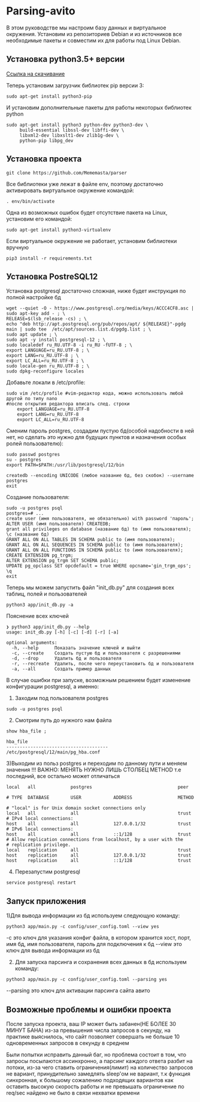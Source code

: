 # Parsing-avito

В этом руководстве мы настроим базу данных и виртуальное окружения. Установим из репозиториев Debian и из источников все необходимые пакеты и совместим их для работы под Linux Debian.

## Установка python3.5+ версии

[Ссылка на скачивание](https://www.python.org/ftp/python/3.7.7/Python-3.7.7.tar.xz)

Теперь установим загрузчик библиотек pip версии 3:

```
sudo apt-get install python3-pip
```

И установим дополнительные пакеты для работы некоторых библиотек python

```
sudo apt-get install python3 python-dev python3-dev \
     build-essential libssl-dev libffi-dev \
     libxml2-dev libxslt1-dev zlib1g-dev \
     python-pip libpg_dev
```

## Установка проекта

```
git clone https://github.com/Mememasta/parser
```

Все библиотеки уже лежат в файле env, поэтому достаточно активировать виртуальное окружение командой:

```
. env/bin/activate
```

Одна из возможных ошибок будет отсутствие пакета на Linux, установим его командой:

```
sudo apt-get install python3-virtualenv
```

Если виртуальное окружение не работает, установим библиотеки вручную

```
pip3 install -r requirements.txt
```

## Установка PostreSQL12

Установка postgresql достаточно сложная, ниже будет инструкция по полной настройке бд

```
wget --quiet -O - https://www.postgresql.org/media/keys/ACCC4CF8.asc | sudo apt-key add - ; \
RELEASE=$(lsb_release -cs) ; \
echo "deb http://apt.postgresql.org/pub/repos/apt/ ${RELEASE}"-pgdg main | sudo tee  /etc/apt/sources.list.d/pgdg.list ; \
sudo apt update ; \
sudo apt -y install postgresql-12 ; \
sudo localedef ru_RU.UTF-8 -i ru_RU -fUTF-8 ; \
export LANGUAGE=ru_RU.UTF-8 ; \
export LANG=ru_RU.UTF-8 ; \
export LC_ALL=ru_RU.UTF-8 ; \
sudo locale-gen ru_RU.UTF-8 ; \
sudo dpkg-reconfigure locales
```

Добавьте локали в /etc/profile:

```
sudo vim /etc/profile #vim-редактор кода, можно использовать любой другой по типу nano
#после открытия редактора вписать след. строки
    export LANGUAGE=ru_RU.UTF-8
    export LANG=ru_RU.UTF-8
    export LC_ALL=ru_RU.UTF-8
```

Сменим пароль postgres, создадим пустую бд(особой надобности в ней нет, но сделать это нужно для будущих пунктов и назначения особых ролей пользователю):

```
sudo passwd postgres
su - postgres
export PATH=$PATH:/usr/lib/postgresql/12/bin

createdb --encoding UNICODE (любое название бд, без скобок) --username postgres
exit
```

Создание пользователя:

```
sudo -u postgres psql
postgres=# ...
create user (имя пользователя, не обязательно) with password 'пароль';
ALTER USER (имя пользователя) CREATEDB;
grant all privileges on database (название бд) to (имя пользователя);
\c (название бд)
GRANT ALL ON ALL TABLES IN SCHEMA public to (имя пользователя);
GRANT ALL ON ALL SEQUENCES IN SCHEMA public to (имя пользователя);
GRANT ALL ON ALL FUNCTIONS IN SCHEMA public to (имя пользователя);
CREATE EXTENSION pg_trgm;
ALTER EXTENSION pg_trgm SET SCHEMA public;
UPDATE pg_opclass SET opcdefault = true WHERE opcname='gin_trgm_ops';
\q
exit
```
Теперь мы можем запустить файл "init_db.py" для создания всех таблиц, полей и пользователей

```
python3 app/init_db.py -a
```
Пояснение всех ключей

```
❯ python3 app/init_db.py --help
usage: init_db.py [-h] [-c] [-d] [-r] [-a]

optional arguments:
  -h, --help      Показать значение ключей и выйти
  -c, --create    Создать пустую бд и пользователя с разрешениями
  -d, --drop      Удалить бд и пользователя
  -r, --recreate  Удалить, после чего переустановить бд и пользователя
  -a, --all       Создать пример данных
```

В случае ошибки при запуске, возможным решением будет изменение конфигурации postgresql, а именно:

1) Заходим под пользователя postgres
```
sudo -u postgres psql
```
2) Смотрим путь до нужного нам файла
```
show hba_file ;

hba_file
--------------------------------------
/etc/postgresql/12/main/pg_hba.conf
```
3)Выходим из польз postgres и переходим по данному пути и меняем значения
!!! ВАЖНО: МЕНЯТЬ НУЖНО ЛИШЬ СТОЛБЕЦ METHOD т.е последний, все остально может отличаться
```
local   all             postgres                                peer

# TYPE  DATABASE        USER            ADDRESS                 METHOD

# "local" is for Unix domain socket connections only
local   all             all                                     trust
# IPv4 local connections:
host    all             all             127.0.0.1/32            trust
# IPv6 local connections:
host    all             all             ::1/128                 trust
# Allow replication connections from localhost, by a user with the
# replication privilege.
local   replication     all                                     trust
host    replication     all             127.0.0.1/32            trust
host    replication     all             ::1/128                 trust
```
4) Перезапустим postgresql

```
service postgresql restart
```

## Запуск приложения

1)Для вывода информации из бд используем следующую команду:

```
python3 app/main.py -c config/user_config.toml --view yes
```
-с это ключ для указания конфиг файла, в котором хранится хост, порт, имя бд, имя пользователя, пароль для подключения к бд
--view это ключ для вывода информации из бд

2) Для запуска парсинга и сохранения всех данных в бд используем команду:

```
python3 app/main.py -c config/user_config.toml --parsing yes
```
--parsing это ключ для активации парсинга сайта авито

## Возможные проблемы и ошибки проекта

После запуска проекта, ваш IP может быть забанен(НЕ БОЛЕЕ 30 МИНУТ БАНА) из-за превышения числа запросов в секунду, на практике выяснилось, что сайт позволяет совершать не больше 10 одновременных запросов в секунду в среднем

Были попытки исправить данный баг, но проблема состоит в том, что запросы посылаются ассинхронно, а парсинг каждого ответа разбит на потоки, из-за чего ставить ограничения(лимит) на количество запросов не вариант, принудительно замедлять sleep'ом не вариант, т.к функция синхронная, к большому сожалению подходящих вариантов как оставить высокую скорость работы и не превышать ограничение по req/sec найдено не было в связи нехватки времени
